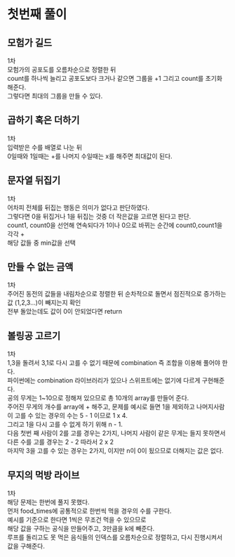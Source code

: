 # 첫번째 풀이
## 모험가 길드
1차   
모험가의 공포도를 오름차순으로 정렬한 뒤   
count를 하나씩 늘리고 공포도보다 크거나 같으면 그룹을 +1 그리고 count를 초기화 해준다.   
그렇다면 최대의 그룹을 만들 수 있다.   
   
   
## 곱하기 혹은 더하기
1차   
입력받은 수를 배열로 나눈 뒤   
0일때와 1일때는 +를 나머지 수일때는 x를 해주면 최대값이 된다.   
   
## 문자열 뒤집기
1차   
어차피 전체를 뒤집는 행동은 의미가 없다고 판단하였다.   
그렇다면 0을 뒤집거나 1을 뒤집는 것중 더 작은값을 고르면 된다고 판단.   
count1, count0을 선언해 연속되다가 1이나 0으로 바뀌는 순간에 count0,count1을 각각 +   
해당 값들 중 min값을 선택   
   
## 만들 수 없는 금액
1차   
주어진 동전의 값들을 내림차순으로 정렬한 뒤 순차적으로 돌면서 점진적으로 증가하는 값 (1,2,3...)이 빼지는지 확인   
전부 돌았는데도 값이 0이 안되었다면 return   
   
## 볼링공 고르기
1차   
1,3을 돌려서 3,1로 다시 고를 수 없기 때문에 combination 즉 조합을 이용해 풀어야 한다.   
파이썬에는 combination 라이브러리가 있으나 스위프트에는 없기에 다르게 구현해준다.   
공의 무게는 1~10으로 정해져 있으므로 총 10개의 array를 만들어 준다.   
주어진 무게의 개수를 array에 + 해주고,
문제를 예시로 들면 1을 제외하고 나머지사람이 고를 수 있는 경우의 수는 5 - 1 이므로 1 x 4.  
그리고 1을 다시 고를 수 없게 하기 위해 n - 1.  
다음 첫번 째 사람이 2를 고를 경우는 2가지, 나머지 사람이 같은 무게는 들지 못하면서 다른 수를 고를 경우는 2 - 2 따라서 2 x 2   
마지막 3을 고를 수 있는 경우는 2가지, 이지만 n이 0이 됬으므로 더해지는 값은 없다.   
   
## 무지의 먹방 라이브
1차   
해당 문제는 한번에 풀지 못했다.   
먼저 food_times에 공통적으로 한번씩 먹을 경우의 수를 구한다.   
예시를 기준으로 한다면 1씩은 무조건 먹을 수 있으므로   
해당 값을 구하는 공식을 만들어주고, 3만큼을 k에 빼준다.   
루프를 돌리고도 못 먹은 음식들의 인덱스를 오름차순으로 정렬하고, 다시 진행시켜서 값을 구해준다.   
